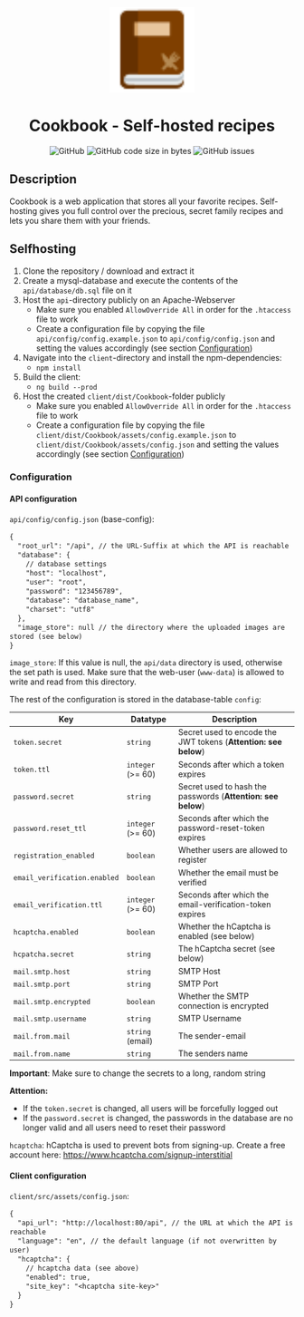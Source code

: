<p align="center">
    <img alt="Cookbook" src="https://raw.githubusercontent.com/m-thalmann/Cookbook/master/client/src/assets/images/cookbook.svg" width="150"/>
</p>
<h1 align="center">Cookbook - Self-hosted recipes</h1>

<p align="center">
<img alt="GitHub" src="https://img.shields.io/github/license/m-thalmann/cookbook">
<img alt="GitHub code size in bytes" src="https://img.shields.io/github/languages/code-size/m-thalmann/cookbook">
<img alt="GitHub issues" src="https://img.shields.io/github/issues/m-thalmann/cookbook">
</p>

## Description

Cookbook is a web application that stores all your favorite recipes. Self-hosting gives you full control over the precious, secret family recipes and lets you share them with your friends.

## Selfhosting

1. Clone the repository / download and extract it
1. Create a mysql-database and execute the contents of the `api/database/db.sql` file on it
1. Host the `api`-directory publicly on an Apache-Webserver
   - Make sure you enabled `AllowOverride All` in order for the `.htaccess` file to work
   - Create a configuration file by copying the file `api/config/config.example.json` to `api/config/config.json` and setting the values accordingly (see section [Configuration](#configuration))
1. Navigate into the `client`-directory and install the npm-dependencies:
   - `npm install`
1. Build the client:
   - `ng build --prod`
1. Host the created `client/dist/Cookbook`-folder publicly
   - Make sure you enabled `AllowOverride All` in order for the `.htaccess` file to work
   - Create a configuration file by copying the file `client/dist/Cookbook/assets/config.example.json` to `client/dist/Cookbook/assets/config.json` and setting the values accordingly (see section [Configuration](#configuration))

### Configuration

#### API configuration

`api/config/config.json` (base-config):

```jsonc
{
  "root_url": "/api", // the URL-Suffix at which the API is reachable
  "database": {
    // database settings
    "host": "localhost",
    "user": "root",
    "password": "123456789",
    "database": "database_name",
    "charset": "utf8"
  },
  "image_store": null // the directory where the uploaded images are stored (see below)
}
```

`image_store`: If this value is null, the `api/data` directory is used, otherwise the set path is used. Make sure that the web-user (`www-data`) is allowed to write and read from this directory.

The rest of the configuration is stored in the database-table `config`:

| Key                          | Datatype          | Description                                                     |
| ---------------------------- | ----------------- | --------------------------------------------------------------- |
| `token.secret`               | `string`          | Secret used to encode the JWT tokens (**Attention: see below**) |
| `token.ttl`                  | `integer` (>= 60) | Seconds after which a token expires                             |
| `password.secret`            | `string`          | Secret used to hash the passwords (**Attention: see below**)    |
| `password.reset_ttl`         | `integer` (>= 60) | Seconds after which the password-reset-token expires            |
| `registration_enabled`       | `boolean`         | Whether users are allowed to register                           |
| `email_verification.enabled` | `boolean`         | Whether the email must be verified                              |
| `email_verification.ttl`     | `integer` (>= 60) | Seconds after which the email-verification-token expires        |
| `hcaptcha.enabled`           | `boolean`         | Whether the hCaptcha is enabled (see below)                     |
| `hcpatcha.secret`            | `string`          | The hCaptcha secret (see below)                                 |
| `mail.smtp.host`             | `string`          | SMTP Host                                                       |
| `mail.smtp.port`             | `string`          | SMTP Port                                                       |
| `mail.smtp.encrypted`        | `boolean`         | Whether the SMTP connection is encrypted                        |
| `mail.smtp.username`         | `string`          | SMTP Username                                                   |
| `mail.from.mail`             | `string` (email)  | The sender-email                                                |
| `mail.from.name`             | `string`          | The senders name                                                |

**Important**: Make sure to change the secrets to a long, random string

**Attention:**

- If the `token.secret` is changed, all users will be forcefully logged out
- If the `password.secret` is changed, the passwords in the database are no longer valid and all users need to reset their password

`hcaptcha`: hCaptcha is used to prevent bots from signing-up. Create a free account here: https://www.hcaptcha.com/signup-interstitial

#### Client configuration

`client/src/assets/config.json`:

```jsonc
{
  "api_url": "http://localhost:80/api", // the URL at which the API is reachable
  "language": "en", // the default language (if not overwritten by user)
  "hcaptcha": {
    // hcaptcha data (see above)
    "enabled": true,
    "site_key": "<hcaptcha site-key>"
  }
}
```
